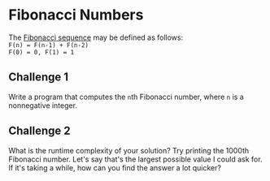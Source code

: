 # Fibonacci Numbers
The [Fibonacci sequence](https://oeis.org/A000045) may be defined as follows:<br>
``` F(n) = F(n-1) + F(n-2) ```<br>
``` F(0) = 0, F(1) = 1 ```
## Challenge 1
Write a program that computes the `n`th Fibonacci number, where `n` is a nonnegative integer.
## Challenge 2
What is the runtime complexity of your solution? Try printing the 1000th Fibonacci number. Let's say that's the largest possible value I could ask for. If it's taking a while, how can you find the answer a lot quicker?
